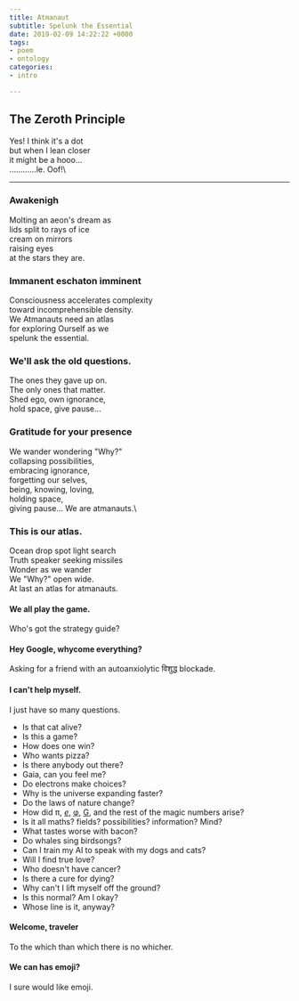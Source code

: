 ```yaml
---
title: Atmanaut
subtitle: Spelunk the Essential
date: 2019-02-09 14:22:22 +0000
tags:
- poem
- ontology
categories:
- intro

---
```


## The Zeroth Principle

Yes! I think it's a dot\
but when I lean closer\
it might be a hooo...\
............le. Oof!\

---

### Awakenigh

Molting an aeon's dream as\
lids split to rays of ice\
cream on mirrors\
raising eyes\
at the stars they are.

### Immanent eschaton imminent

Consciousness accelerates complexity\
toward incomprehensible density.\
We Atmanauts need an atlas\
for exploring Ourself as we\
spelunk the essential.

### We'll ask the old questions.

The ones they gave up on.\
The only ones that matter.\
Shed ego, own ignorance,\
hold space, give pause…

### Gratitude for your presence

We wander wondering "Why?"\
collapsing possibilities,\
embracing ignorance,\
forgetting our selves,\
being, knowing, loving,\
holding space,\
giving pause…
We are atmanauts.\

### This is our atlas.


Ocean drop spot light search\
Truth speaker seeking missiles\
Wonder as we wander\
We "Why?" open wide.\
At last an atlas for atmanauts.

#### We all play the game.
Who's got the strategy guide?

#### Hey Google, whycome everything?
Asking for a friend with an autoanxiolytic विशुद्ध blockade.

#### I can't help myself.
I just have so many questions.

- Is that cat alive?
- Is this a game?
- How does one win?
- Who wants pizza?
- Is there anybody out there?
- Gaia, can you feel me?
- Do electrons make choices?
- Why is the universe expanding faster?
- Do the laws of nature change?
- How did π, [*e*](https://www.wikiwand.com/en/E_(mathematical_constant)), [φ](https://www.wikiwand.com/en/Golden_ratio), [G](https://www.wikiwand.com/en/Gravitational_constant), and the rest of the magic numbers arise?
- Is it all maths? fields? possibilities? information? Mind?
- What tastes worse with bacon?
- Do whales sing birdsongs?
- Can I train my AI to speak with my dogs and cats?
- Will I find true love?
- Who doesn't have cancer?
- Is there a cure for dying?
- Why can't I lift myself off the ground?
- Is this normal? Am I okay?
- Whose line is it, anyway?

#### Welcome, traveler
To the which than which there is no whicher.

#### We can has emoji?
I sure would like emoji.
